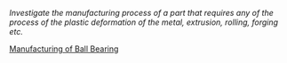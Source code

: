 *Investigate the manufacturing process of a part that requires any of the process of the plastic deformation of the metal, extrusion, rolling, forging etc.* 

<u>Manufacturing of Ball Bearing</u>
